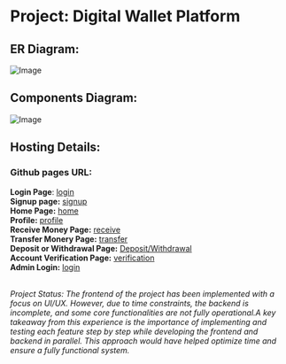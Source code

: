 # Project: Digital Wallet Platform #
## ER Diagram: ##
![Image](https://github.com/user-attachments/assets/aaa72944-10d4-4c85-94ce-0d1e41e19721)
## Components Diagram: ##
![Image](https://github.com/user-attachments/assets/74e5b2dd-9f3b-4153-b588-7f07476bfa40)

## Hosting Details: ##
### Github pages URL: ###
**Login Page**: [login](https://razan-z.github.io/DigitalWalletPlatform/) <br />
**Signup page:** [signup](https://razan-z.github.io/DigitalWalletPlatform/clients/pages/signup.html) <br />
**Home Page:** [home](https://razan-z.github.io/DigitalWalletPlatform/clients/pages/home.html)<br />
**Profile:** [profile](https://razan-z.github.io/DigitalWalletPlatform/clients/pages/profile.html)<br />
**Receive Money Page:** [receive](https://razan-z.github.io/DigitalWalletPlatform/clients/pages/receive.html)<br />
**Transfer Monery Page:** [transfer](https://razan-z.github.io/DigitalWalletPlatform/clients/pages/transfer.html)<br />
**Deposit or Withdrawal Page:** [Deposit/Withdrawal](https://razan-z.github.io/DigitalWalletPlatform/clients/pages/deposit-and-withdrawal.html)<br />
**Account Verification Page:** [verification](https://razan-z.github.io/DigitalWalletPlatform/clients/pages/verification.html)<br />
**Admin Login:** [login](https://razan-z.github.io/DigitalWalletPlatform/admins/pages/login-admin.html)<br /> 
<br/>

_Project Status:
The frontend of the project has been implemented with a focus on UI/UX. However, due to time constraints, the backend is incomplete, and some core functionalities are not fully operational.A key takeaway from this experience is the importance of implementing and testing each feature step by step while developing the frontend and backend in parallel. This approach would have helped optimize time and ensure a fully functional system._

